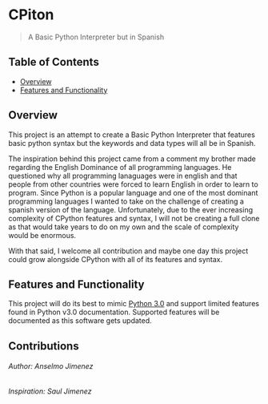 # CPiton
> A Basic Python Interpreter but in Spanish

## Table of Contents
- [Overview](#overview)
- [Features and Functionality](#features-and-functionality)

## Overview
This project is an attempt to create a Basic Python Interpreter that features basic python syntax but the keywords and data types will all be in Spanish.  

The inspiration behind this project came from a comment my brother made regarding the English Dominance of all programming languages. He questioned why all programming lanaguages were in english and that people from other countries were forced to learn English in order to learn to program. Since Python is a popular language and one of the most dominant programming languages I wanted to take on the challenge of creating a spanish version of the language. Unfortunately, due to the ever increasing complexity of CPython features and syntax, I will not be creating a full clone as that would take years to do on my own and the scale of complexity would be enormous. 

With that said, I welcome all contribution and maybe one day this project could grow alongside CPython with all of its features and syntax.

## Features and Functionality
This project will do its best to mimic [Python 3.0](https://docs.python.org/release/3.0/) and support limited features found in Python v3.0 documentation. Supported features will be documented as this software gets updated.

## Contributions
###### Author: Anselmo Jimenez
###### Inspiration: Saul Jimenez